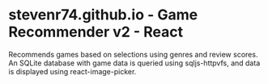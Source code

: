 # stevenr74.github.io - Game Recommender v2 - React
Recommends games based on selections using genres and review scores. An SQLite database with game data is queried using sqljs-httpvfs, and data is displayed using react-image-picker. 
